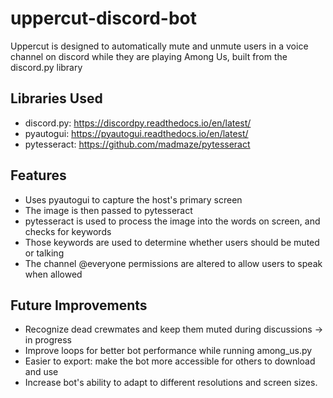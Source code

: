 # uppercut-discord-bot
Uppercut is designed to automatically mute and unmute users in a voice channel on discord while they are playing Among Us, built from the discord.py library

## Libraries Used
- discord.py:	https://discordpy.readthedocs.io/en/latest/
- pyautogui:	https://pyautogui.readthedocs.io/en/latest/
- pytesseract:	https://github.com/madmaze/pytesseract

## Features
- Uses pyautogui to capture the host's primary screen
- The image is then passed to pytesseract
- pytesseract is used to process the image into the words on screen, and checks for keywords
- Those keywords are used to determine whether users should be muted or talking
- The channel @everyone permissions are altered to allow users to speak when allowed

## Future Improvements
- Recognize dead crewmates and keep them muted during discussions -> in progress
- Improve loops for better bot performance while running among_us.py
- Easier to export: make the bot more accessible for others to download and use
- Increase bot's ability to adapt to different resolutions and screen sizes.
